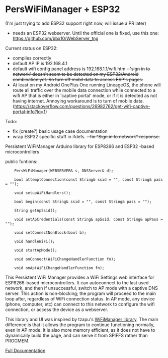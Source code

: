 # PersWiFiManager + ESP32

(I'm just trying to add ESP32 support right now, will issue a PR later)
- needs an ESP32 webserver. Until the official one is fixed, use this one: https://github.com/bbx10/WebServer_tng

Current status on ESP32:
- compiles correctly
- default AP IP is 192.168.4.1
- default wifi config panel address is 192.168.1.1/wifi.htm
~~- 'sign in to network' doesn't seem to be detected on my ESP32/Android combination yet. So turn off mobil data to access ESP's pages.~~
- At least on my Android OnePlus One running LineageOS, the phone will route all traffic over the mobile data connection while connected to a wifi AP that is either in 'captive portal' mode, or if it is detected as not having internet. Annoying workaround is to turn of mobile data. (https://stackoverflow.com/questions/26982762/get-wifi-captive-portal-info?lq=1)

Todo:
- fix (create?) basic usage case documentation
- wrap ESP32 specific stuff in ifdefs.
~~- fix "Sign in to network" response.~~

Persistent WiFiManager Arduino library for ESP8266 and ESP32 -based microcontrollers


public funtions:
```
    PersWiFiManager(WEBSERVER& s, DNSServer& d);

    bool attemptConnection(const String& ssid = "", const String& pass = "");

    void setupWiFiHandlers();

    bool begin(const String& ssid = "", const String& pass = "");

    String getApSsid();

    void setApCredentials(const String& apSsid, const String& apPass = "");

    void setConnectNonBlock(bool b);

    void handleWiFi();

    void startApMode();

    void onConnect(WiFiChangeHandlerFunction fn);

    void onAp(WiFiChangeHandlerFunction fn);
```


This Persistent WiFi Manager provides a WiFi Settings web interface for ESP8266-based microcontrollers. It can autoconnect to the last used network, and then if unsuccessful, switch to AP mode with a captive DNS server. This action is non-blocking; the program will proceed to the main loop after, regardless of WiFi connection status. In AP mode, any device (phone, computer, etc) can connect to this network to configure the wifi connection, or access the device as a webserver. 

This library and UI was inspired by tzapu's [WiFiManager library](https://github.com/tzapu/WiFiManager). The main difference is that it allows the program to continue functioning normally, even in AP mode. It is also more memory efficient, as it does not have to dynamically build the page, and can serve it from SPIFFS rather than PROGMEM. 

[Full Documentation](http://ryandowning.net/PersWiFiManager)
